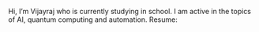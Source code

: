 Hi, I’m Vijayraj who is currently studying in school. I am active in the topics of AI, quantum computing and automation.
Resume: 
